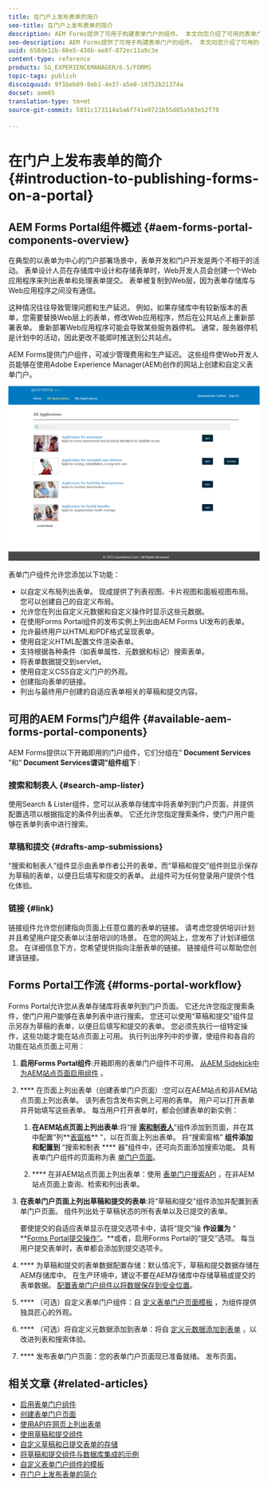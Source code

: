 ```yaml
---
title: 在门户上发布表单的简介
seo-title: 在门户上发布表单的简介
description: AEM Forms提供了可用于构建表单门户的组件。 本文向您介绍了可用的表单门户组件。
seo-description: AEM Forms提供了可用于构建表单门户的组件。 本文向您介绍了可用的表单门户组件。
uuid: 658de12b-66e5-438b-ae8f-872ec11a9c3e
content-type: reference
products: SG_EXPERIENCEMANAGER/6.5/FORMS
topic-tags: publish
discoiquuid: 9f1beb89-8eb1-4e37-a5e8-19752b21374a
docset: aem65
translation-type: tm+mt
source-git-commit: 5831c173114a5a6f741e0721b55d85a583e52f78

---
```



# 在门户上发布表单的简介{#introduction-to-publishing-forms-on-a-portal}

## AEM Forms Portal组件概述 {#aem-forms-portal-components-overview}

在典型的以表单为中心的门户部署场景中，表单开发和门户开发是两个不相干的活动。 表单设计人员在存储库中设计和存储表单时，Web开发人员会创建一个Web应用程序来列出表单和处理表单提交。 表单被复制到Web层，因为表单存储库与Web应用程序之间没有通信。

这种情况往往导致管理问题和生产延迟。 例如，如果存储库中有较新版本的表单，您需要替换Web层上的表单，修改Web应用程序，然后在公共站点上重新部署表单。 重新部署Web应用程序可能会导致某些服务器停机。 通常，服务器停机是计划中的活动，因此更改不能即时推送到公共站点。

AEM Forms提供门户组件，可减少管理费用和生产延迟。 这些组件使Web开发人员能够在使用Adobe Experience Manager(AEM)创作的网站上创建和自定义表单门户。

![AEM Forms门户](assets/aem-forms-portal.png)

表单门户组件允许您添加以下功能：

* 以自定义布局列出表单。 现成提供了列表视图、卡片视图和面板视图布局。 您可以创建自己的自定义布局。
* 允许您在列出自定义元数据和自定义操作时显示这些元数据。
* 在使用Forms Portal组件的发布实例上列出由AEM Forms UI发布的表单。
* 允许最终用户以HTML和PDF格式呈现表单。
* 使用自定义HTML配置文件渲染表单。
* 支持根据各种条件（如表单属性、元数据和标记）搜索表单。
* 将表单数据提交到servlet。
* 使用自定义CSS自定义门户的外观。
* 创建指向表单的链接。
* 列出与最终用户创建的自适应表单相关的草稿和提交内容。

## 可用的AEM Forms门户组件 {#available-aem-forms-portal-components}

AEM Forms提供以下开箱即用的门户组件，它们分组在“ **Document Services** ”和“ **Document Services谓词”组件组下** :

### 搜索和制表人 {#search-amp-lister}

使用Search &amp; Lister组件，您可以从表单存储库中将表单列到门户页面，并提供配置选项以根据指定的条件列出表单。 它还允许您指定搜索条件，使门户用户能够在表单列表中进行搜索。

### 草稿和提交 {#drafts-amp-submissions}

“搜索和制表人”组件显示由表单作者公开的表单，而“草稿和提交”组件则显示保存为草稿的表单，以便日后填写和提交的表单。 此组件可为任何登录用户提供个性化体验。

### 链接 {#link}

链接组件允许您创建指向页面上任意位置的表单的链接。 请考虑您提供培训计划并且希望用户提交表单以注册培训的场景。 在您的网站上，您发布了计划详细信息。 在详细信息下方，您希望提供指向注册表单的链接。 链接组件可以帮助您创建该链接。

## Forms Portal工作流 {#forms-portal-workflow}

Forms Portal允许您从表单存储库将表单列到门户页面。 它还允许您指定搜索条件，使门户用户能够在表单列表中进行搜索。 您还可以使用“草稿和提交”组件显示另存为草稿的表单，以便日后填写和提交的表单。 您必须先执行一组特定操作，这些功能才能在站点页面上可用。 执行列出序列中的步骤，使组件和各自的功能在站点页面上可用：

1. **启用Forms Portal组件**:开箱即用的表单门户组件不可用。 [从AEM Sidekick中为AEM站点页面启用组件](/help/forms/using/enabling-forms-portal-components.md) 。
1. **** 在页面上列出表单（创建表单门户页面）:您可以在AEM站点和非AEM站点页面上列出表单。 该列表包含发布实例上可用的表单。 用户可以打开表单并开始填写这些表单。 每当用户打开表单时，都会创建表单的新实例：

   1. **在AEM站点页面上列出表单**:将“搜 **[索和制表人](../../forms/using/creating-form-portal-page.md)**”组件添加到页面，并在其中配置“列**[&#x200B;表窗格](../../forms/using/creating-form-portal-page.md#p-list-pane-p)** ”，以在页面上列出表单。 将“搜索窗格” **组件添加和配置到** “搜索和制表 **** 器”组件中，还可向页面添加搜索功能。 具有表单门户组件的页面称为表 [单门户页面](../../forms/using/creating-form-portal-page.md)。

   1. **** 在非AEM站点页面上列出表单：使用 [表单门户搜索API](/help/forms/using/listing-forms-webpage-using-apis.md) ，在非AEM站点页面上查询、检索和列出表单。

1. **在表单门户页面上列出草稿和提交的表单**:将“草稿和提交”组件添加并配置到表单门户页面。 组件列出处于草稿状态的所有表单以及已提交的表单。

   要使提交的自适应表单显示在提交选项卡中，请将“提交”操 **作设置为** “ **[Forms Portal提交操作”](configuring-submit-actions.md)。**或者，启用Forms Portal的“提交”选项。 每当用户提交表单时，表单都会添加到提交选项卡。

1. **** 为草稿和提交的表单数据配置存储：默认情况下，草稿和提交数据存储在AEM存储库中。 在生产环境中，建议不要在AEM存储库中存储草稿或提交的表单数据。 [配置表单门户组件以将数据保存到安全位置](../../forms/using/draft-submission-component.md#customizing-the-storage)。
1. **** （可选）自定义表单门户组件：自 [定义表单门户页面模板](../../forms/using/customizing-templates-forms-portal-components.md) ，为组件提供独具匠心的外观。
1. **** （可选）将自定义元数据添加到表单：将自 [定义元数据添加到表单](../../forms/using/customizing-templates-forms-portal-components.md) ，以改进列表和搜索体验。
1. **** 发布表单门户页面：您的表单门户页面现已准备就绪。 发布页面。

## 相关文章 {#related-articles}

* [启用表单门户组件](/help/forms/using/enabling-forms-portal-components.md)
* [创建表单门户页面](../../forms/using/creating-form-portal-page.md)
* [使用API在网页上列出表单](/help/forms/using/listing-forms-webpage-using-apis.md)
* [使用草稿和提交组件](../../forms/using/draft-submission-component.md)
* [自定义草稿和已提交表单的存储](../../forms/using/draft-submission-component.md#customizing-the-storage)
* [将草稿和提交组件与数据库集成的示例](integrate-draft-submission-database.md)
* [自定义表单门户组件的模板](../../forms/using/customizing-templates-forms-portal-components.md)
* [在门户上发布表单的简介](../../forms/using/introduction-publishing-forms.md)

